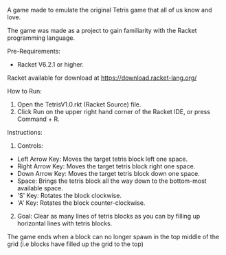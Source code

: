 A game made to emulate the original Tetris game that all of us know and love.

The game was made as a project to gain familiarity with the Racket programming language.

Pre-Requirements:
- Racket V6.2.1 or higher.

Racket available for download at https://download.racket-lang.org/

How to Run:
1. Open the TetrisV1.0.rkt (Racket Source) file.
2. Click Run on the upper right hand corner of the Racket IDE, or press Command + R.

Instructions:

1. Controls:
- Left Arrow Key: Moves the target tetris block left one space.
- Right Arrow Key: Moves the target tetris block right one space.
- Down Arrow Key: Moves the target tetris block down one space.
- Space: Brings the tetris block all the way down to the bottom-most available space.
- 'S' Key: Rotates the block clockwise.
- 'A' Key: Rotates the block counter-clockwise.

2. Goal:
Clear as many lines of tetris blocks as you can by filling up horizontal lines with tetris blocks.

The game ends when a block can no longer spawn in the top middle of the grid (i.e blocks have filled up the grid to the top)

